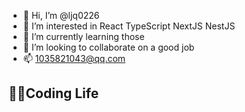 - 👋 Hi, I’m @ljq0226
- 👀 I’m interested in React TypeScript NextJS NestJS
- 🌱 I’m currently learning those
- 💞️ I’m looking to collaborate on a good job
- 📫 1035821043@qq.com

<!---
ljq0226/ljq0226 is a ✨ special ✨ repository because its `README.md` (this file) appears on your GitHub profile.
You can click the Preview link to take a look at your changes.
--->
## 👨‍💻Coding Life
